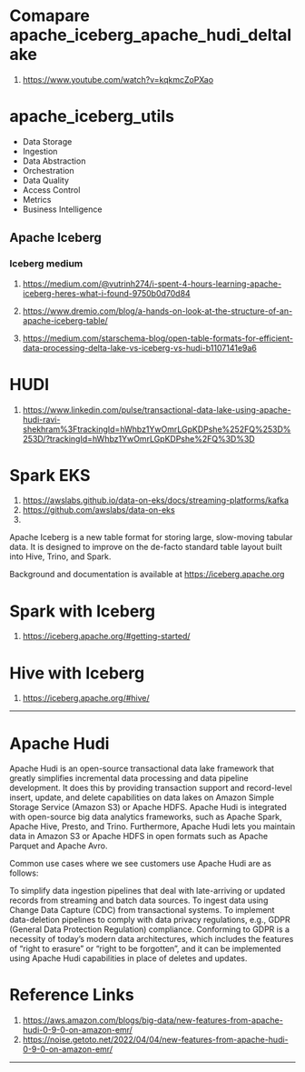 # Comapare apache_iceberg_apache_hudi_deltalake
1. https://www.youtube.com/watch?v=kqkmcZoPXao

# apache_iceberg_utils

- Data Storage
- Ingestion
- Data Abstraction
- Orchestration
- Data Quality
- Access Control
- Metrics
- Business Intelligence


## Apache Iceberg

### Iceberg medium
1. https://medium.com/@vutrinh274/i-spent-4-hours-learning-apache-iceberg-heres-what-i-found-9750b0d70d84

2. https://www.dremio.com/blog/a-hands-on-look-at-the-structure-of-an-apache-iceberg-table/

3. https://medium.com/starschema-blog/open-table-formats-for-efficient-data-processing-delta-lake-vs-iceberg-vs-hudi-b1107141e9a6



# HUDI
1. https://www.linkedin.com/pulse/transactional-data-lake-using-apache-hudi-ravi-shekhram%3FtrackingId=hWhbz1YwOmrLGpKDPshe%252FQ%253D%253D/?trackingId=hWhbz1YwOmrLGpKDPshe%2FQ%3D%3D




# Spark EKS
1. https://awslabs.github.io/data-on-eks/docs/streaming-platforms/kafka
2. https://github.com/awslabs/data-on-eks
3. 


Apache Iceberg is a new table format for storing large, slow-moving tabular data. It is designed to improve on the de-facto standard table layout built into Hive, Trino, and Spark.

Background and documentation is available at https://iceberg.apache.org


# Spark with Iceberg
1. https://iceberg.apache.org/#getting-started/


# Hive with Iceberg
1. https://iceberg.apache.org/#hive/

----------------------
# Apache Hudi

Apache Hudi is an open-source transactional data lake framework that greatly simplifies incremental data processing and data pipeline development. It does this by providing transaction support and record-level insert, update, and delete capabilities on data lakes on Amazon Simple Storage Service (Amazon S3) or Apache HDFS. Apache Hudi is integrated with open-source big data analytics frameworks, such as Apache Spark, Apache Hive, Presto, and Trino. Furthermore, Apache Hudi lets you maintain data in Amazon S3 or Apache HDFS in open formats such as Apache Parquet and Apache Avro.

Common use cases where we see customers use Apache Hudi are as follows:

To simplify data ingestion pipelines that deal with late-arriving or updated records from streaming and batch data sources.
To ingest data using Change Data Capture (CDC) from transactional systems.
To implement data-deletion pipelines to comply with data privacy regulations, e.g., GDPR (General Data Protection Regulation) compliance. Conforming to GDPR is a necessity of today’s modern data architectures, which includes the features of “right to erasure” or “right to be forgotten”, and it can be implemented using Apache Hudi capabilities in place of deletes and updates.

# Reference Links
1. https://aws.amazon.com/blogs/big-data/new-features-from-apache-hudi-0-9-0-on-amazon-emr/
2. https://noise.getoto.net/2022/04/04/new-features-from-apache-hudi-0-9-0-on-amazon-emr/

------------------------------------------------

